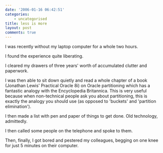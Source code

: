 ```yaml
---
date: '2006-01-16 06:42:51'
categories:
    - uncategorised
title: less is more
layout: post
comments: true
---
```

I was recently without my laptop computer for a whole two hours.

I found the experience quite liberating.

I cleared my drawers of three years' worth of accumulated clutter and
paperwork.

I was then able to sit down quietly and read a whole chapter of a book
(Jonathan Lewis' Practical Oracle 8i) on Oracle partitioning which has a
fantastic analogy with the Encyclopedia Britannica. This is very useful
because when non-technical people ask you about partitioning, this is
exactly the analogy you should use (as opposed to 'buckets' and
'partition elimination').

I then made a list with pen and paper of things to get done. Old
technology, admittedly.

I then called some people on the telephone and spoke to them.

Then, finally, I got bored and pestered my colleagues, begging on one
knee for just 5 minutes on their computer.
